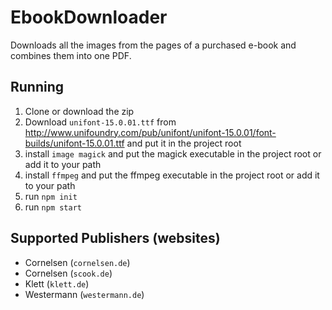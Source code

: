 # EbookDownloader

Downloads all the images from the pages of a purchased e-book and combines them into one PDF.

## Running

1. Clone or download the zip
1. Download `unifont-15.0.01.ttf` from http://www.unifoundry.com/pub/unifont/unifont-15.0.01/font-builds/unifont-15.0.01.ttf and put it in the project root
1. install `image magick` and put the magick executable in the project root or add it to your path
1. install `ffmpeg` and put the ffmpeg executable in the project root or add it to your path
1. run `npm init`
1. run `npm start` 

## Supported Publishers (websites)
- Cornelsen (`cornelsen.de`)
- Cornelsen (`scook.de`)
- Klett (`klett.de`)
- Westermann (`westermann.de`)